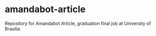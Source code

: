 # amandabot-article
Repository for Amandabot Article, graduation final job at University of Brasília
